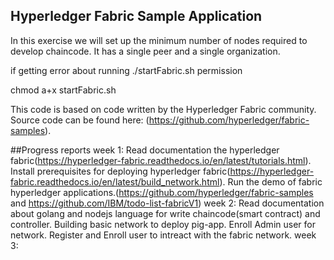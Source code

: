 ## Hyperledger Fabric Sample Application

In this exercise we will set up the minimum number of nodes required to develop chaincode. It has a single peer and a single organization.

if getting error about running ./startFabric.sh permission 

chmod a+x startFabric.sh

This code is based on code written by the Hyperledger Fabric community. Source code can be found here: (https://github.com/hyperledger/fabric-samples).

##Progress reports
week 1: Read documentation the hyperledger fabric(https://hyperledger-fabric.readthedocs.io/en/latest/tutorials.html).
	Install prerequisites for deploying hyperledger fabric(https://hyperledger-fabric.readthedocs.io/en/latest/build_network.html).
	Run the demo of fabric hyperledger applications.(https://github.com/hyperledger/fabric-samples and https://github.com/IBM/todo-list-fabricV1)
week 2: Read documentation about golang and nodejs language for write chaincode(smart contract) and controller.
	Building basic network to deploy pig-app.
	Enroll Admin user for network. Register and Enroll user to intreact with the fabric network.
week 3:
